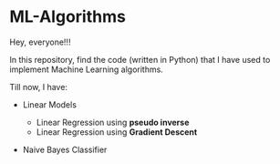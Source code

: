 # ML-Algorithms 

Hey, everyone!!!

In this repository, find the code (written in Python) that I have used to implement Machine Learning algorithms. 

Till now, I have:

* Linear Models 
   * Linear Regression using **pseudo inverse**
   * Linear Regression using **Gradient Descent**

* Naive Bayes Classifier